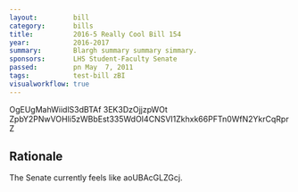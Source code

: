 ```yaml
---
layout:         bill
category:       bills
title:          2016-5 Really Cool Bill 154
year:           2016-2017
summary:        Blargh summary summary simmary.
sponsors:       LHS Student-Faculty Senate
passed:         pn May  7, 2011
tags:           test-bill zBI
visualworkflow: true
---
```



OgEUgMahWiidlS3dBTAf 3EK3DzOjjzpWOt ZpbY2PNwVOHIi5zWBbEst335WdOI4CNSVI1Zkhxk66PFTn0WfN2YkrCqRprZ 




Rationale
---------
The Senate currently feels like aoUBAcGLZGcj.
